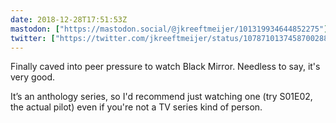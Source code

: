 ```yaml
---
date: 2018-12-28T17:51:53Z
mastodon: ["https://mastodon.social/@jkreeftmeijer/101319934644852275"]
twitter: ["https://twitter.com/jkreeftmeijer/status/1078710137458700288"]
---
```

Finally caved into peer pressure to watch Black Mirror. Needless to say, it's very good.

It’s an anthology series, so I'd recommend just watching one (try S01E02, the actual pilot) even if you're not a TV series kind of person.
